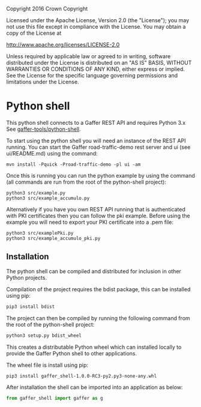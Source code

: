 Copyright 2016 Crown Copyright

Licensed under the Apache License, Version 2.0 (the "License");
you may not use this file except in compliance with the License.
You may obtain a copy of the License at

  http://www.apache.org/licenses/LICENSE-2.0

Unless required by applicable law or agreed to in writing, software
distributed under the License is distributed on an "AS IS" BASIS,
WITHOUT WARRANTIES OR CONDITIONS OF ANY KIND, either express or implied.
See the License for the specific language governing permissions and
limitations under the License.

Python shell
============

This python shell connects to a Gaffer REST API and requires Python 3.x
See [gaffer-tools/python-shell](https://github.com/gchq/gaffer-tools/tree/master/python-shell).

To start using the python shell you will need an instance of the REST API running.
You can start the Gaffer road-traffic-demo rest server and ui (see ui/README.md) using the command:

```
mvn install -Pquick -Proad-traffic-demo -pl ui -am
```

Once this is running you can run the python example by using the command (all commands are run from the root of the python-shell project):

```
python3 src/example.py
python3 src/example_accumulo.py
```

Alternatively if you have you own REST API running that is authenticated with
PKI certificates then you can follow the pki example. Before using the example you
will need to export your PKI certificate into a .pem file:

```
python3 src/examplePki.py
python3 src/example_accumulo_pki.py
```

## Installation

The python shell can be compiled and distributed for inclusion in other Python projects.

Compilation of the project requires the bdist package, this can be installed using pip:

```bash
pip3 install bdist
```

The project can then be compiled by running the following command from the root of the python-shell project:

```bash
python3 setup.py bdist_wheel
```

This creates a distributable Python wheel which can installed locally to provide the Gaffer Python shell to other applications.

The wheel file is install using pip:

```bash
pip3 install gaffer_shell-1.0.0-RC3-py2.py3-none-any.whl
```

After installation the shell can be imported into an application as below:

```python
from gaffer_shell import gaffer as g
```
